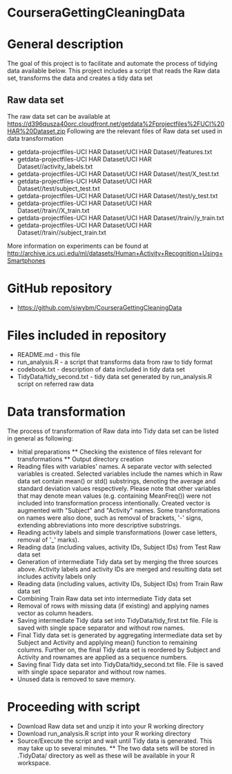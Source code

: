 CourseraGettingCleaningData
===========================

# General description
The goal of this project is to facilitate and automate the process of tidying data available below. This project includes a script that reads the Raw data set, transforms the data and creates a tidy data set

## Raw data set
The raw data set can be available at  https://d396qusza40orc.cloudfront.net/getdata%2Fprojectfiles%2FUCI%20HAR%20Dataset.zip
Following are the relevant files of Raw data set used in data transformation
- getdata-projectfiles-UCI HAR Dataset/UCI HAR Dataset//features.txt
- getdata-projectfiles-UCI HAR Dataset/UCI HAR Dataset//activity_labels.txt
- getdata-projectfiles-UCI HAR Dataset/UCI HAR Dataset//test/X_test.txt
- getdata-projectfiles-UCI HAR Dataset/UCI HAR Dataset//test/subject_test.txt
- getdata-projectfiles-UCI HAR Dataset/UCI HAR Dataset//test/y_test.txt
- getdata-projectfiles-UCI HAR Dataset/UCI HAR Dataset//train//X_train.txt
- getdata-projectfiles-UCI HAR Dataset/UCI HAR Dataset//train//y_train.txt
- getdata-projectfiles-UCI HAR Dataset/UCI HAR Dataset//train//subject_train.txt
 
More information on experiments can be found at http://archive.ics.uci.edu/ml/datasets/Human+Activity+Recognition+Using+Smartphones 

# GitHub repository
- https://github.com/siwybm/CourseraGettingCleaningData
# Files included in repository
- README.md - this file
- run_analysis.R - a script that transforms data from raw to tidy format
- codebook.txt - description of data included in tidy data set
- TidyData/tidy_second.txt - tidy data set generated by run_analysis.R script on referred raw data

# Data transformation
The process of transformation of Raw data into Tidy data set can be listed in general as following:
* Initial preparations
** Checking the existence of files relevant for transformations
** Output directory creation
* Reading files with variables' names. A separate vector with selected variables is created. Selected variables include the names which in Raw data set contain mean() or std() substrings, denoting the average and standard deviation values respectively. Please note that other variables that may denote mean values (e.g. containing MeanFreq()) were not included into transformation process intentionally. Created vector is augmented with "Subject" and "Activity" names. Some transformations on names were also done, such as removal of brackets, '-' signs, extending abbreviations into more descriptive substrings.
* Reading activity labels and simple transformations (lower case letters, removal of '_' marks). 
* Reading data (including values, activity IDs, Subject IDs) from Test Raw data set
* Generation of intermediate Tidy data set by merging the three sources above. Activity labels and activity IDs are merged  and resulting data set includes activity labels only
* Reading data (including values, activity IDs, Subject IDs) from Train Raw data set
* Combining Train Raw data set into intermediate Tidy data set
* Removal of rows with missing data (if existing) and applying names vector as column headers.
* Saving intermediate Tidy data set into TidyData/tidy_first.txt file. File is saved with single space separator and without row names.
* Final Tidy data set is generated by aggregating intermediate data set by Subject and Activity and applying mean() function to remaining columns. Further on, the final Tidy data set is reordered by Subject and Activity and rownames are applied as a sequence numbers.
* Saving final Tidy data set into TidyData/tidy_second.txt file. File is saved with single space separator and without row names.
* Unused data is removed to save memory.

# Proceeding with script
* Download Raw data set and unzip it into your R working directory
* Download run_analysis.R script into your R working directory
* Source/Execute the script and wait until Tidy data is generated. This may take up to several minutes.
** The two data sets will be stored in .TidyData/ directory as well as these will be available in your R workspace.
